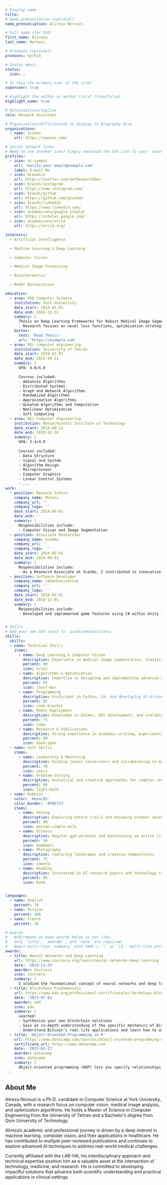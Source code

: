 ```yaml
---
# Display name
title: 
# Name pronunciation (optional)
name_pronunciation: Alireza Norouzi

# Full name (for SEO)
first_name: Alireza
last_name: Norouzi

# Pronouns (optional)
pronouns: he/him

# Status emoji
status:
  icon: ☕️

# Is this the primary user of the site?
superuser: true

# Highlight the author in author lists? (true/false)
highlight_name: true

# Role/position/tagline
role: Reseach Assistant

# Organizations/Affiliations to display in Biography blox
organizations:
  - name: Scanbo
    url: https://openai.com/

# Social network links
# Need to use another icon? Simply download the SVG icon to your `assets/media/icons/` folder.
profiles:
  - icon: at-symbol
    url: 'mailto:your-email@example.com'
    label: E-mail Me
  - icon: brands/x
    url: https://twitter.com/GetResearchDev
  - icon: brands/instagram
    url: https://www.instagram.com/
  - icon: brands/github
    url: https://github.com/gcushen
  - icon: brands/linkedin
    url: https://www.linkedin.com/
  - icon: academicons/google-scholar
    url: https://scholar.google.com/
  - icon: academicons/orcid
    url: https://orcid.org/

interests:
  - Artificial Intelligence

  - Machine Learning & Deep Learning

  - Computer Vision

  - Medical Image Processing

  - Bioinformatics

  - Model Optimization

education:
  - area: PhD Computer Science
    institution: York University
    date_start: 2024-01-01
    date_end: 2028-12-31
    summary: |
      Thesis on Deep Learning Frameworks for Robust Medical Image Segmentation. Supervised by Prof. Salahandish(https://lab-ha.eecs.yorku.ca/)
      . Research focuses on novel loss functions, optimization strategies, and multi-center dataset generalization. Presented work at leading conferences and published contributions in top-tier journals.
    button:
      text: 'Read Thesis'
      url: 'https://example.com'
  - area: MSc Computer engineering
    institution: University of Tehran
    date_start: 2019-01-01
    date_end: 2023-09-31
    summary: |
      GPA: 4.0/4.0

      Courses included:
      - Advances Algorithms
      - Distributed Systems
      - Graph and Network Algorithms
      - Randomized Algorithms
      - Approximation Algorithms
      - Qunatum Algorithms and Computation
      - Nonlinear Optimization
      - Soft Computing
  - area: BSc Computer engineering
    institution: Massachusetts Institute of Technology
    date_start: 2014-09-13
    date_end: 2020-02-18
    summary: |
      GPA: 3.4/4.0
      
      Courses included:
      - Data Structure
      - Signal and System
      - Algorithm Design
      - Microprosseor 
      - Computer Graphics 
      - Linear Control Systems
      - ...
work:
  - position: Reseach Intern
    company_name: Mitacs
    company_url: ''
    company_logo: ''
    date_start: 2024-09-01
    date_end: ''
    summary: |
      Responsibilities include:
      - Computer Vision and Image Segmentation
  - position: Associate Researcher
    company_name: Scanbo
    company_url: ''
    company_logo: ''
    date_start: 2024-05-01
    date_end: 2024-09-01
    summary: |
      Responsibilities include:
      - As a Research Associate at Scanbo, I contributed to innovative healthcare solutions through advanced AI technologies. I was involved in various research activities and projects aimed at improving diagnostic methods and enhancing patient care. My role included data analysis, model development, and collaboration with a multidisciplinary team to drive forward our cutting-edge initiatives.
  - position: Software Developer
    company_name: Jahanbazivarsaz
    company_url: ''
    company_logo: ''
    date_start: 2018-03-01
    date_end: 2018-12-01
    summary: |
      Responsibilities include:
      - Developed and implemented game features using C# within Unity framework. Collaborated with the design team to create engaging gameplay mechanics and optimize performance. Worked on debugging, code optimization, and integrating new functionalities to enhance user experience.


# Skills
# Add your own SVG icons to `assets/media/icons/`
skills:
  skills:
  - name: Technical Skills
    items:
      - name: Deep Learning & Computer Vision
        description: Experience in medical image segmentation, classification, and object detection using PyTorch and TensorFlow
        percent: 90
        icon: brain
      - name: Algorithms & Optimization
        description: Expertise in designing and implementing advanced optimization algorithms, metaheuristics, and novel loss functions
        percent: 95
        icon: chart-bar
      - name: Programming
        description: Proficient in Python, C#, and developing AI-driven applications
        percent: 85
        icon: code-bracket
      - name: Model Deployment
        description: Knowledge in Docker, API development, and scalable AI solutions
        percent: 75
        icon: cube
      - name: Research & Publications
        description: Strong experience in academic writing, experimental design, and publishing in high-impact journals
        percent: 80
        icon: book-open
  - name: Soft Skills
    items:
      - name: Leadership & Mentoring
        description: Guiding junior researchers and collaborating in multi-disciplinary teams
        percent: 70
        icon: users
      - name: Problem-Solving
        description: Analytical and creative approaches for complex research challenges
        percent: 90
        icon: light-bulb
  - name: Hobbies
    color: '#eeac02'
    color_border: '#f0bf23'
    items:
      - name: Hiking
        description: Exploring nature trails and enjoying outdoor adventures
        percent: 80
        icon: person-simple-walk
      - name: Fitness
        description: Regular gym workouts and maintaining an active lifestyle
        percent: 90
        icon: dumbbell
      - name: Photography
        description: Capturing landscapes and creative compositions
        percent: 75
        icon: camera
      - name: Reading
        description: Interested in AI research papers and technology trends
        percent: 85
        icon: book


languages:
  - name: English
    percent: 70
  - name: Persian
    percent: 100
  - name: French
    percent: 10

# Awards.
#   Add/remove as many awards below as you like.
#   Only `title`, `awarder`, and `date` are required.
#   Begin multi-line `summary` with YAML's `|` or `|2-` multi-line prefix and indent 2 spaces below.
awards:
  - title: Neural Networks and Deep Learning
    url: https://www.coursera.org/learn/neural-networks-deep-learning
    date: '2023-11-25'
    awarder: Coursera
    icon: coursera
    summary: |
      I studied the foundational concept of neural networks and deep learning. By the end, I was familiar with the significant technological trends driving the rise of deep learning; build, train, and apply fully connected deep neural networks; implement efficient (vectorized) neural networks; identify key parameters in a neural network’s architecture; and apply deep learning to your own applications.
  - title: Blockchain Fundamentals
    url: https://www.edx.org/professional-certificate/uc-berkeleyx-blockchain-fundamentals
    date: '2023-07-01'
    awarder: edX
    icon: edx
    summary: |
      Learned:
      - Synthesize your own blockchain solutions
      - Gain an in-depth understanding of the specific mechanics of Bitcoin
      - Understand Bitcoin’s real-life applications and learn how to attack and destroy Bitcoin, Ethereum, smart contracts and Dapps, and alternatives to Bitcoin’s Proof-of-Work consensus algorithm
  - title: 'Object-Oriented Programming in R'
    url: https://www.datacamp.com/courses/object-oriented-programming-with-s3-and-r6-in-r
    certificate_url: https://www.datacamp.com
    date: '2023-01-21'
    awarder: datacamp
    icon: datacamp
    summary: |
      Object-oriented programming (OOP) lets you specify relationships between functions and the objects that they can act on, helping you manage complexity in your code. This is an intermediate level course, providing an introduction to OOP, using the S3 and R6 systems. S3 is a great day-to-day R programming tool that simplifies some of the functions that you write. R6 is especially useful for industry-specific analyses, working with web APIs, and building GUIs.
---
```


## About Me

Alireza Norouzi is a Ph.D. candidate in Computer Science at York University, Canada, with a research focus on computer vision, medical image analysis, and optimization algorithms. He holds a Master of Science in Computer Engineering from the University of Tehran and a Bachelor’s degree from Qom University of Technology.

Alireza’s academic and professional journey is driven by a deep interest in machine learning, computer vision, and their applications in healthcare. He has contributed to multiple peer-reviewed publications and continues to explore advanced AI techniques to address real-world medical challenges.

Currently affiliated with the LAB-HA, his interdisciplinary approach and technical expertise position him as a valuable asset at the intersection of technology, medicine, and research. He is committed to developing impactful solutions that advance both scientific understanding and practical applications in clinical settings.